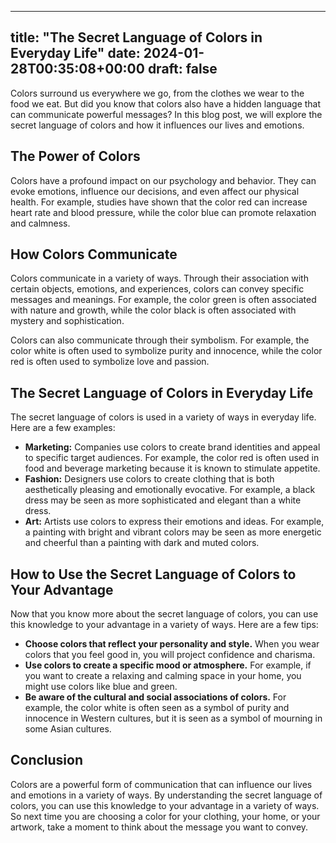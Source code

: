 
---
title: "The Secret Language of Colors in Everyday Life"
date: 2024-01-28T00:35:08+00:00
draft: false
---

Colors surround us everywhere we go, from the clothes we wear to the food we eat. But did you know that colors also have a hidden language that can communicate powerful messages? In this blog post, we will explore the secret language of colors and how it influences our lives and emotions.

## The Power of Colors

Colors have a profound impact on our psychology and behavior. They can evoke emotions, influence our decisions, and even affect our physical health. For example, studies have shown that the color red can increase heart rate and blood pressure, while the color blue can promote relaxation and calmness.

## How Colors Communicate

Colors communicate in a variety of ways. Through their association with certain objects, emotions, and experiences, colors can convey specific messages and meanings. For example, the color green is often associated with nature and growth, while the color black is often associated with mystery and sophistication.

Colors can also communicate through their symbolism. For example, the color white is often used to symbolize purity and innocence, while the color red is often used to symbolize love and passion.

## The Secret Language of Colors in Everyday Life

The secret language of colors is used in a variety of ways in everyday life. Here are a few examples:

* **Marketing:** Companies use colors to create brand identities and appeal to specific target audiences. For example, the color red is often used in food and beverage marketing because it is known to stimulate appetite.
* **Fashion:** Designers use colors to create clothing that is both aesthetically pleasing and emotionally evocative. For example, a black dress may be seen as more sophisticated and elegant than a white dress.
* **Art:** Artists use colors to express their emotions and ideas. For example, a painting with bright and vibrant colors may be seen as more energetic and cheerful than a painting with dark and muted colors.

## How to Use the Secret Language of Colors to Your Advantage

Now that you know more about the secret language of colors, you can use this knowledge to your advantage in a variety of ways. Here are a few tips:

* **Choose colors that reflect your personality and style.** When you wear colors that you feel good in, you will project confidence and charisma.
* **Use colors to create a specific mood or atmosphere.** For example, if you want to create a relaxing and calming space in your home, you might use colors like blue and green.
* **Be aware of the cultural and social associations of colors.** For example, the color white is often seen as a symbol of purity and innocence in Western cultures, but it is seen as a symbol of mourning in some Asian cultures.

## Conclusion

Colors are a powerful form of communication that can influence our lives and emotions in a variety of ways. By understanding the secret language of colors, you can use this knowledge to your advantage in a variety of ways. So next time you are choosing a color for your clothing, your home, or your artwork, take a moment to think about the message you want to convey.